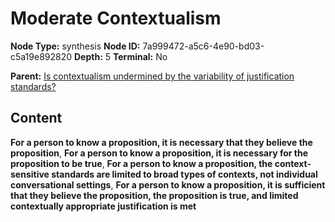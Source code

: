 # Moderate Contextualism

**Node Type:** synthesis
**Node ID:** 7a999472-a5c6-4e90-bd03-c5a19e892820
**Depth:** 5
**Terminal:** No

**Parent:** [Is contextualism undermined by the variability of justification standards?](is-contextualism-undermined-by-the-variability-of-justification-standards-antithesis-2ffd4d27-4ba2-4e96-8734-aef65b5b381b.md)

## Content

**For a person to know a proposition, it is necessary that they believe the proposition**, **For a person to know a proposition, it is necessary for the proposition to be true**, **For a person to know a proposition, the context-sensitive standards are limited to broad types of contexts, not individual conversational settings**, **For a person to know a proposition, it is sufficient that they believe the proposition, the proposition is true, and limited contextually appropriate justification is met**
